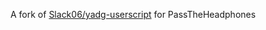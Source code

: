 A fork of [Slack06/yadg-userscript](https://github.com/Slack06/yadg-userscript) for PassTheHeadphones
